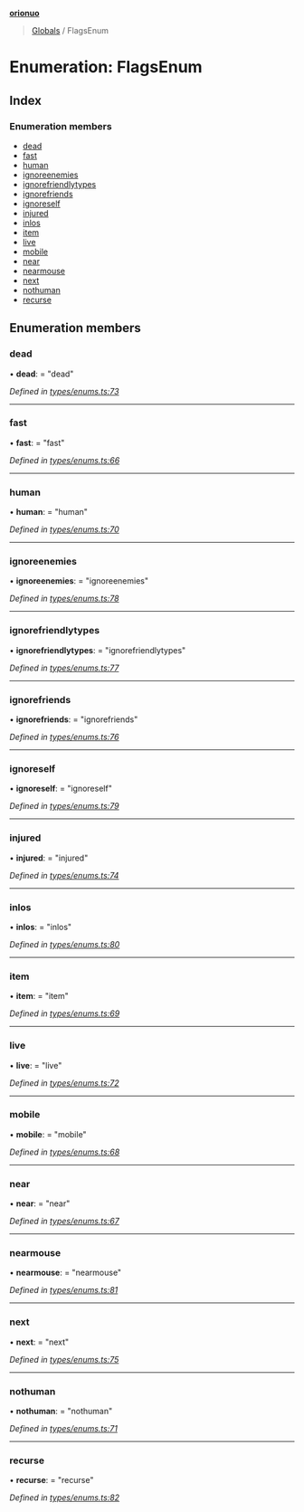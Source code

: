 **[orionuo](../README.md)**

> [Globals](../globals.md) / FlagsEnum

# Enumeration: FlagsEnum

## Index

### Enumeration members

* [dead](flagsenum.md#dead)
* [fast](flagsenum.md#fast)
* [human](flagsenum.md#human)
* [ignoreenemies](flagsenum.md#ignoreenemies)
* [ignorefriendlytypes](flagsenum.md#ignorefriendlytypes)
* [ignorefriends](flagsenum.md#ignorefriends)
* [ignoreself](flagsenum.md#ignoreself)
* [injured](flagsenum.md#injured)
* [inlos](flagsenum.md#inlos)
* [item](flagsenum.md#item)
* [live](flagsenum.md#live)
* [mobile](flagsenum.md#mobile)
* [near](flagsenum.md#near)
* [nearmouse](flagsenum.md#nearmouse)
* [next](flagsenum.md#next)
* [nothuman](flagsenum.md#nothuman)
* [recurse](flagsenum.md#recurse)

## Enumeration members

### dead

•  **dead**:  = "dead"

*Defined in [types/enums.ts:73](https://github.com/msviha/orionuo/blob/caea5c9/src/types/enums.ts#L73)*

___

### fast

•  **fast**:  = "fast"

*Defined in [types/enums.ts:66](https://github.com/msviha/orionuo/blob/caea5c9/src/types/enums.ts#L66)*

___

### human

•  **human**:  = "human"

*Defined in [types/enums.ts:70](https://github.com/msviha/orionuo/blob/caea5c9/src/types/enums.ts#L70)*

___

### ignoreenemies

•  **ignoreenemies**:  = "ignoreenemies"

*Defined in [types/enums.ts:78](https://github.com/msviha/orionuo/blob/caea5c9/src/types/enums.ts#L78)*

___

### ignorefriendlytypes

•  **ignorefriendlytypes**:  = "ignorefriendlytypes"

*Defined in [types/enums.ts:77](https://github.com/msviha/orionuo/blob/caea5c9/src/types/enums.ts#L77)*

___

### ignorefriends

•  **ignorefriends**:  = "ignorefriends"

*Defined in [types/enums.ts:76](https://github.com/msviha/orionuo/blob/caea5c9/src/types/enums.ts#L76)*

___

### ignoreself

•  **ignoreself**:  = "ignoreself"

*Defined in [types/enums.ts:79](https://github.com/msviha/orionuo/blob/caea5c9/src/types/enums.ts#L79)*

___

### injured

•  **injured**:  = "injured"

*Defined in [types/enums.ts:74](https://github.com/msviha/orionuo/blob/caea5c9/src/types/enums.ts#L74)*

___

### inlos

•  **inlos**:  = "inlos"

*Defined in [types/enums.ts:80](https://github.com/msviha/orionuo/blob/caea5c9/src/types/enums.ts#L80)*

___

### item

•  **item**:  = "item"

*Defined in [types/enums.ts:69](https://github.com/msviha/orionuo/blob/caea5c9/src/types/enums.ts#L69)*

___

### live

•  **live**:  = "live"

*Defined in [types/enums.ts:72](https://github.com/msviha/orionuo/blob/caea5c9/src/types/enums.ts#L72)*

___

### mobile

•  **mobile**:  = "mobile"

*Defined in [types/enums.ts:68](https://github.com/msviha/orionuo/blob/caea5c9/src/types/enums.ts#L68)*

___

### near

•  **near**:  = "near"

*Defined in [types/enums.ts:67](https://github.com/msviha/orionuo/blob/caea5c9/src/types/enums.ts#L67)*

___

### nearmouse

•  **nearmouse**:  = "nearmouse"

*Defined in [types/enums.ts:81](https://github.com/msviha/orionuo/blob/caea5c9/src/types/enums.ts#L81)*

___

### next

•  **next**:  = "next"

*Defined in [types/enums.ts:75](https://github.com/msviha/orionuo/blob/caea5c9/src/types/enums.ts#L75)*

___

### nothuman

•  **nothuman**:  = "nothuman"

*Defined in [types/enums.ts:71](https://github.com/msviha/orionuo/blob/caea5c9/src/types/enums.ts#L71)*

___

### recurse

•  **recurse**:  = "recurse"

*Defined in [types/enums.ts:82](https://github.com/msviha/orionuo/blob/caea5c9/src/types/enums.ts#L82)*
